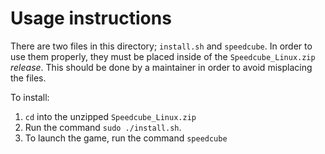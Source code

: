 # Usage instructions

There are two files in this directory; `install.sh` and `speedcube`. In order to use them properly, they must be placed inside of the `Speedcube_Linux.zip` *release*. This should be done by a maintainer in order to avoid misplacing the files.

To install:
1. `cd` into the unzipped `Speedcube_Linux.zip`
2. Run the command `sudo ./install.sh`.
3. To launch the game, run the command `speedcube`

